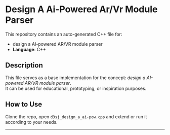 # Design A Ai-Powered Ar/Vr Module Parser

This repository contains an auto-generated C++ file for:

- design a AI-powered AR/VR module parser
- **Language**: C++

## Description

This file serves as a base implementation for the concept: *design a AI-powered AR/VR module parser*.  
It can be used for educational, prototyping, or inspiration purposes.

## How to Use

Clone the repo, open `d3sj_design_a_ai-pow.cpp` and extend or run it according to your needs.

---


